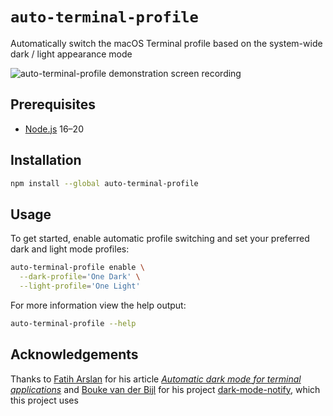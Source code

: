 # `auto-terminal-profile`

Automatically switch the macOS Terminal profile based on the system-wide dark / light appearance mode

![auto-terminal-profile demonstration screen recording](./documentation/demo.gif)

## Prerequisites

- [Node.js](https://nodejs.org/en/) 16–20

## Installation

```sh
npm install --global auto-terminal-profile
```

## Usage

To get started, enable automatic profile switching and set your preferred dark and light mode profiles:

```sh
auto-terminal-profile enable \
  --dark-profile='One Dark' \
  --light-profile='One Light'
```

For more information view the help output:

```sh
auto-terminal-profile --help
```

## Acknowledgements

Thanks to [Fatih Arslan](https://github.com/fatih) for his article [*Automatic dark mode for terminal applications*](https://arslan.io/2021/02/15/automatic-dark-mode-for-terminal-applications/) and [Bouke van der Bijl](https://github.com/bouk) for his project [dark-mode-notify](https://github.com/bouk/dark-mode-notify), which this project uses
